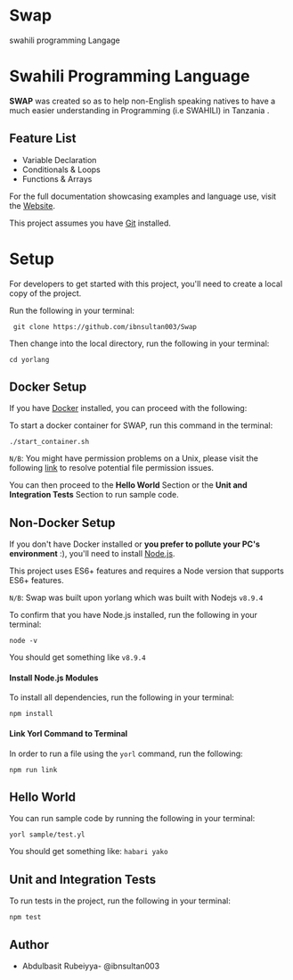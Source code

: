 # Swap
swahili programming Langage

# Swahili Programming Language
**SWAP** was created so as to help non-English speaking natives to have a much easier understanding  in Programming (i.e SWAHILI) in Tanzania .

## Feature List
- Variable Declaration
- Conditionals & Loops
- Functions & Arrays

For the full documentation showcasing examples and language use, visit the [Website](https://anoniscoding.github.io/yorlang/).

This project assumes you have [Git](https://git-scm.com/downloads) installed.

# Setup
For developers to get started with this project, you'll need to create a local copy of the project.

Run the following in your terminal:
```
 git clone https://github.com/ibnsultan003/Swap
```

Then change into the local directory, run the following in your terminal:
```
cd yorlang
```


## Docker Setup
If you have [Docker](https://www.docker.com/get-started) installed, you can proceed with the following:

To start a docker container for SWAP, run this command in the terminal:

```
./start_container.sh
```

``N/B``: You might have permission problems on a Unix, please visit the following [link](https://askubuntu.com/questions/409025/permission-denied-when-running-sh-scripts) to resolve potential file permission issues.

You can then proceed to the **Hello World** Section or the **Unit and Integration Tests** Section to run sample code.

## Non-Docker Setup
If you don't have Docker installed or **you prefer to pollute your PC's environment** :), you'll need to install [Node.js](https://nodejs.org).

This project uses ES6+ features and requires a Node version that supports ES6+ features.

``N/B``: Swap was built upon yorlang which was built with Nodejs ``v8.9.4``

To confirm that you have Node.js installed, run the following in your terminal:
```
node -v
```

You should get something like ``v8.9.4``


#### Install Node.js Modules
To install all dependencies, run the following in your terminal:
```
npm install
```

#### Link Yorl Command to Terminal
In order to run a file using the ``yorl`` command, run the following:
```
npm run link
```

## Hello World
You can run sample code by running the following in your terminal:
```
yorl sample/test.yl
```

You should get something like: ``habari yako``


## Unit and Integration Tests
To run tests in the project, run the following in your terminal:
```
npm test
```

## Author
- Abdulbasit Rubeiyya- @ibnsultan003

